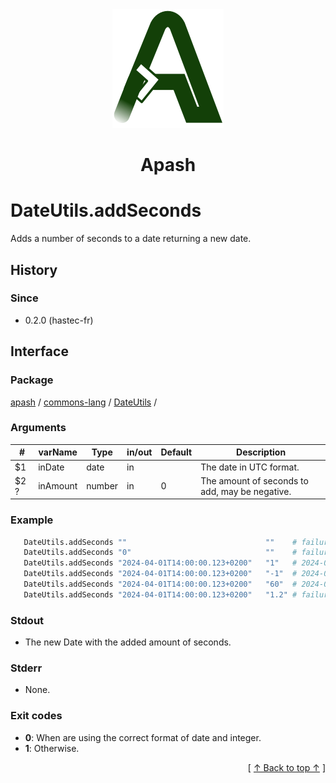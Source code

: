 
<div align='center' id='apash-top'>
  <a href='https://github.com/hastec-fr/apash'>
    <img alt='apash-logo' src='../../../../../../assets/apash-logo.svg'/>
  </a>

  # Apash
</div>


# DateUtils.addSeconds
Adds a number of seconds to a date returning a new date.

## History
### Since
  * 0.2.0 (hastec-fr)

## Interface
### Package
<!-- apash.packageBegin -->
[apash](../../../apash.md) / [commons-lang](../../commons-lang.md) / [DateUtils](../DateUtils.md) / 
<!-- apash.packageEnd -->

### Arguments
 | #      | varName        | Type          | in/out   | Default    | Description                           |
 |--------|----------------|---------------|----------|------------|---------------------------------------|
 | $1     | inDate         | date          | in       |            | The date in UTC format.               |
 | $2 ?   | inAmount       | number        | in       | 0          | The amount of seconds to add, may be negative. |

### Example
 ```bash
    DateUtils.addSeconds ""                               ""    # failure
    DateUtils.addSeconds "0"                              ""    # failure
    DateUtils.addSeconds "2024-04-01T14:00:00.123+0200"   "1"   # 2024-04-01T14:00:00.123+0200
    DateUtils.addSeconds "2024-04-01T14:00:00.123+0200"   "-1"  # 2024-04-01T13:59:59.123+0200
    DateUtils.addSeconds "2024-04-01T14:00:00.123+0200"   "60"  # 2024-04-01T14:01:00.123+0200
    DateUtils.addSeconds "2024-04-01T14:00:00.123+0200"   "1.2" # failure
```

### Stdout
  * The new Date with the added amount of seconds.
### Stderr
  * None.

### Exit codes
  * **0**: When are using the correct format of date and integer.
  * **1**: Otherwise.

  <div align='right'>[ <a href='#apash-top'>↑ Back to top ↑</a> ]</div>

